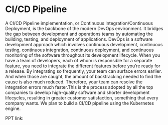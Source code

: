 # CI/CD Pipeline
A CI/CD Pipeline implementation, or Continuous Integration/Continuous Deployment, is the backbone of the modern DevOps environment. It bridges the gap between development and operations teams by automating the building, testing, and deployment of applications. DevOps is a software development approach which involves continuous development, continuous testing, continuous integration, continuous deployment, and continuous monitoring of the software throughout its development lifecycle. When you have a team of developers, each of whom is responsible for a separate feature, you need to integrate the different features before you’re ready for a release. By integrating so frequently, your team can surface errors earlier. And when those are caught, the amount of backtracking needed to find the cause is also much reduced. Therefore, your team can resolve the integration errors much faster.This is the process adopted by all the top companies to develop high-quality software and shorter development lifecycles, resulting in greater customer satisfaction, something that every company wants. 
We plan to build a CI/CD pipeline using the Kubernetes engine.

PPT link:
